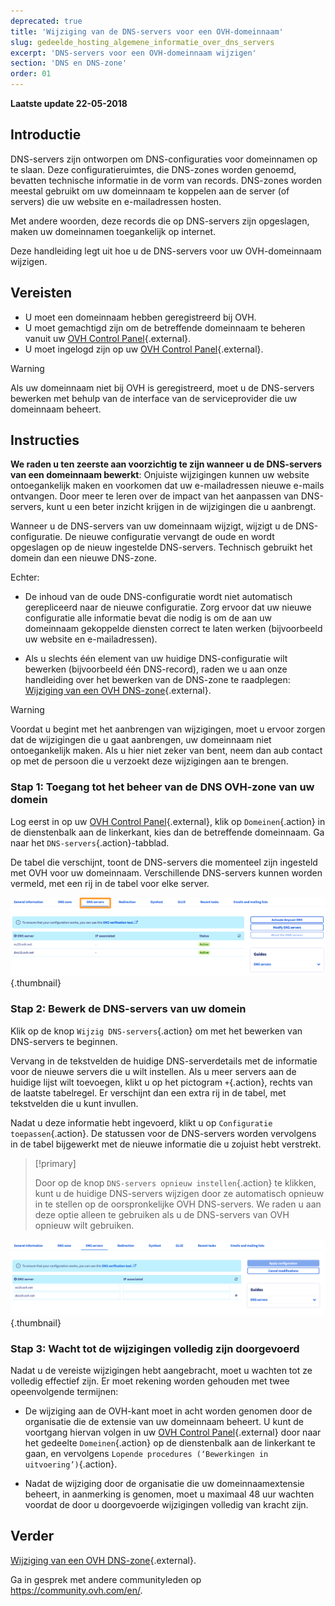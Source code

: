 ```yaml
---
deprecated: true
title: 'Wijziging van de DNS-servers voor een OVH-domeinnaam'
slug: gedeelde_hosting_algemene_informatie_over_dns_servers
excerpt: 'DNS-servers voor een OVH-domeinnaam wijzigen'
section: 'DNS en DNS-zone'
order: 01
---
```


**Laatste update 22-05-2018**

## Introductie

DNS-servers zijn ontworpen om DNS-configuraties voor domeinnamen op te slaan. Deze configuratieruimtes, die DNS-zones worden genoemd, bevatten technische informatie in de vorm van records. DNS-zones worden meestal gebruikt om uw domeinnaam te koppelen aan de server (of servers) die uw website en e-mailadressen hosten.

Met andere woorden, deze records die op DNS-servers zijn opgeslagen, maken uw domeinnamen toegankelijk op internet.

Deze handleiding legt uit hoe u de DNS-servers voor uw OVH-domeinnaam wijzigen.

## Vereisten

- U moet een domeinnaam hebben geregistreerd bij OVH.
- U moet gemachtigd zijn om de betreffende domeinnaam te beheren vanuit uw [OVH Control Panel](https://www.ovh.com/auth/?action=gotomanager&from=https://www.ovh.nl/&ovhSubsidiary=nl){.external}.
- U moet ingelogd zijn op uw [OVH Control Panel](https://www.ovh.com/auth/?action=gotomanager&from=https://www.ovh.nl/&ovhSubsidiary=nl){.external}.

> [!warning]
>
> Als uw domeinnaam niet bij OVH is geregistreerd, moet u de DNS-servers bewerken met behulp van de interface van de serviceprovider die uw domeinnaam beheert.
>

## Instructies

**We raden u ten zeerste aan voorzichtig te zijn wanneer u de DNS-servers van een domeinnaam bewerkt**: Onjuiste wijzigingen kunnen uw website ontoegankelijk maken en voorkomen dat uw e-mailadressen nieuwe e-mails ontvangen. Door meer te leren over de impact van het aanpassen van DNS-servers, kunt u een beter inzicht krijgen in de wijzigingen die u aanbrengt.

Wanneer u de DNS-servers van uw domeinnaam wijzigt, wijzigt u de DNS-configuratie. De nieuwe configuratie vervangt de oude en wordt opgeslagen op de nieuw ingestelde DNS-servers. Technisch gebruikt het domein dan een nieuwe DNS-zone.

Echter:

- De inhoud van de oude DNS-configuratie wordt niet automatisch gerepliceerd naar de nieuwe configuratie. Zorg ervoor dat uw nieuwe configuratie alle informatie bevat die nodig is om de aan uw domeinnaam gekoppelde diensten correct te laten werken (bijvoorbeeld uw website en e-mailadressen).

- Als u slechts één element van uw huidige DNS-configuratie wilt bewerken (bijvoorbeeld één DNS-record), raden we u aan onze handleiding over het bewerken van de DNS-zone te raadplegen: [Wijziging van een OVH DNS-zone](https://docs.ovh.com/nl/domains/hosting_hoe_wijzig_ik_mijn_dns_zone/){.external}.

> [!warning]
>
> Voordat u begint met het aanbrengen van wijzigingen, moet u ervoor zorgen dat de wijzigingen die u gaat aanbrengen, uw domeinnaam niet ontoegankelijk maken. Als u hier niet zeker van bent, neem dan aub contact op met de persoon die u verzoekt deze wijzigingen aan te brengen.
>

### Stap 1: Toegang tot het beheer van de DNS OVH-zone van uw domein

Log eerst in op uw [OVH Control Panel](https://www.ovh.com/auth/?action=gotomanager&from=https://www.ovh.nl/&ovhSubsidiary=nl){.external}, klik op `Domeinen`{.action} in de dienstenbalk aan de linkerkant, kies dan de betreffende domeinnaam. Ga naar het `DNS-servers`{.action}-tabblad.

De tabel die verschijnt, toont de DNS-servers die momenteel zijn ingesteld met OVH voor uw domeinnaam. Verschillende DNS-servers kunnen worden vermeld, met een rij in de tabel voor elke server.

![dnsserver](images/edit-dns-server-ovh-step1.png){.thumbnail}

### Stap 2: Bewerk de DNS-servers van uw domein

Klik op de knop `Wijzig DNS-servers`{.action} om met het bewerken van DNS-servers te beginnen.

Vervang in de tekstvelden de huidige DNS-serverdetails met de informatie voor de nieuwe servers die u wilt instellen. Als u meer servers aan de huidige lijst wilt toevoegen, klikt u op het pictogram `+`{.action}, rechts van de laatste tabelregel. Er verschijnt dan een extra rij in de tabel, met tekstvelden die u kunt invullen.

Nadat u deze informatie hebt ingevoerd, klikt u op `Configuratie toepassen`{.action}. De statussen voor de DNS-servers worden vervolgens in de tabel bijgewerkt met de nieuwe informatie die u zojuist hebt verstrekt.

> [!primary]
>
> Door op de knop `DNS-servers opnieuw instellen`{.action} te klikken, kunt u de huidige DNS-servers wijzigen door ze automatisch opnieuw in te stellen op de oorspronkelijke OVH DNS-servers. We raden u aan deze optie alleen te gebruiken als u de DNS-servers van OVH opnieuw wilt gebruiken. 
>

![dnsserver](images/edit-dns-server-ovh-step2.png){.thumbnail}

### Stap 3: Wacht tot de wijzigingen volledig zijn doorgevoerd

Nadat u de vereiste wijzigingen hebt aangebracht, moet u wachten tot ze volledig effectief zijn. Er moet rekening worden gehouden met twee opeenvolgende termijnen:

- De wijziging aan de OVH-kant moet in acht worden genomen door de organisatie die de extensie van uw domeinnaam beheert. U kunt de voortgang hiervan volgen in uw [OVH Control Panel](https://www.ovh.com/auth/?action=gotomanager&from=https://www.ovh.nl/&ovhSubsidiary=nl){.external} door naar het gedeelte `Domeinen`{.action} op de dienstenbalk aan de linkerkant te gaan, en vervolgens `Lopende procedures (‘Bewerkingen in uitvoering’)`{.action}.

- Nadat de wijziging door de organisatie die uw domeinnaamextensie beheert, in aanmerking is genomen, moet u maximaal 48 uur wachten voordat de door u doorgevoerde wijzigingen volledig van kracht zijn.

## Verder

[Wijziging van een OVH DNS-zone](https://docs.ovh.com/nl/domains/hosting_hoe_wijzig_ik_mijn_dns_zone/){.external}.

Ga in gesprek met andere communityleden op <https://community.ovh.com/en/>.
